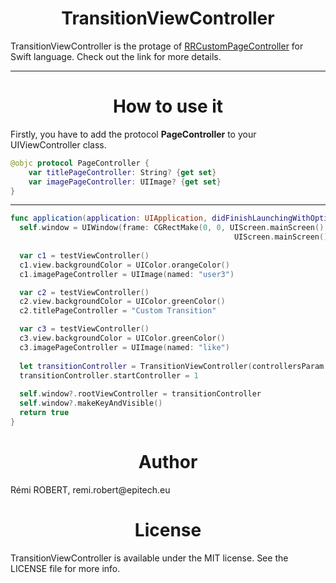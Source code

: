 <p align="center">
  <h1 align="center">TransitionViewController</h1>
</p>

TransitionViewController is the protage of <a href="https://github.com/remirobert/RRCustomPageController">RRCustomPageController</a> for Swift language.
Check out the link for more details.

<hr>
<h1 align="center">How to use it</h1>

Firstly, you have to add the protocol **PageController** to your UIViewController class.

```Swift
@objc protocol PageController {
    var titlePageController: String? {get set}
    var imagePageController: UIImage? {get set}
}
```

<hr>

```Swift
func application(application: UIApplication, didFinishLaunchingWithOptions launchOptions: [NSObject: AnyObject]?) -> Bool {
  self.window = UIWindow(frame: CGRectMake(0, 0, UIScreen.mainScreen().bounds.size.width,
                                                  UIScreen.mainScreen().bounds.size.height))
        
  var c1 = testViewController()
  c1.view.backgroundColor = UIColor.orangeColor()
  c1.imagePageController = UIImage(named: "user3")

  var c2 = testViewController()
  c2.view.backgroundColor = UIColor.greenColor()
  c2.titlePageController = "Custom Transition"

  var c3 = testViewController()
  c3.view.backgroundColor = UIColor.greenColor()
  c3.imagePageController = UIImage(named: "like")
      
  let transitionController = TransitionViewController(controllersParam: [c1, c2, c3])
  transitionController.startController = 1
        
  self.window?.rootViewController = transitionController
  self.window?.makeKeyAndVisible()
  return true
}
```

<h1 align="center">Author</h1>
Rémi ROBERT, remi.robert@epitech.eu

<h1 align="center">License</h1>
TransitionViewController is available under the MIT license. See the LICENSE file for more info.


